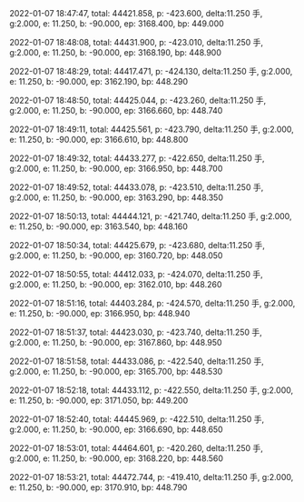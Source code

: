 2022-01-07 18:47:47, total: 44421.858, p: -423.600, delta:11.250 手, g:2.000, e: 11.250, b: -90.000, ep: 3168.400, bp: 449.000

2022-01-07 18:48:08, total: 44431.900, p: -423.010, delta:11.250 手, g:2.000, e: 11.250, b: -90.000, ep: 3168.190, bp: 448.900

2022-01-07 18:48:29, total: 44417.471, p: -424.130, delta:11.250 手, g:2.000, e: 11.250, b: -90.000, ep: 3162.190, bp: 448.290

2022-01-07 18:48:50, total: 44425.044, p: -423.260, delta:11.250 手, g:2.000, e: 11.250, b: -90.000, ep: 3166.660, bp: 448.740

2022-01-07 18:49:11, total: 44425.561, p: -423.790, delta:11.250 手, g:2.000, e: 11.250, b: -90.000, ep: 3166.610, bp: 448.800

2022-01-07 18:49:32, total: 44433.277, p: -422.650, delta:11.250 手, g:2.000, e: 11.250, b: -90.000, ep: 3166.950, bp: 448.700

2022-01-07 18:49:52, total: 44433.078, p: -423.510, delta:11.250 手, g:2.000, e: 11.250, b: -90.000, ep: 3163.290, bp: 448.350

2022-01-07 18:50:13, total: 44444.121, p: -421.740, delta:11.250 手, g:2.000, e: 11.250, b: -90.000, ep: 3163.540, bp: 448.160

2022-01-07 18:50:34, total: 44425.679, p: -423.680, delta:11.250 手, g:2.000, e: 11.250, b: -90.000, ep: 3160.720, bp: 448.050

2022-01-07 18:50:55, total: 44412.033, p: -424.070, delta:11.250 手, g:2.000, e: 11.250, b: -90.000, ep: 3162.010, bp: 448.260

2022-01-07 18:51:16, total: 44403.284, p: -424.570, delta:11.250 手, g:2.000, e: 11.250, b: -90.000, ep: 3166.950, bp: 448.940

2022-01-07 18:51:37, total: 44423.030, p: -423.740, delta:11.250 手, g:2.000, e: 11.250, b: -90.000, ep: 3167.860, bp: 448.950

2022-01-07 18:51:58, total: 44433.086, p: -422.540, delta:11.250 手, g:2.000, e: 11.250, b: -90.000, ep: 3165.700, bp: 448.530

2022-01-07 18:52:18, total: 44433.112, p: -422.550, delta:11.250 手, g:2.000, e: 11.250, b: -90.000, ep: 3171.050, bp: 449.200

2022-01-07 18:52:40, total: 44445.969, p: -422.510, delta:11.250 手, g:2.000, e: 11.250, b: -90.000, ep: 3166.690, bp: 448.650

2022-01-07 18:53:01, total: 44464.601, p: -420.260, delta:11.250 手, g:2.000, e: 11.250, b: -90.000, ep: 3168.220, bp: 448.560

2022-01-07 18:53:21, total: 44472.744, p: -419.410, delta:11.250 手, g:2.000, e: 11.250, b: -90.000, ep: 3170.910, bp: 448.790